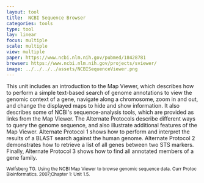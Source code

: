 ```yaml
---
layout: tool
title:  NCBI Sequence Browser
categories: tools
type: tool
lay: linear
focus: multiple
scale: multiple
view: multiple
paper: https://www.ncbi.nlm.nih.gov/pubmed/18428781
browser: https://www.ncbi.nlm.nih.gov/projects/sviewer/
image: ../../../../assets/NCBISequenceViewer.png
---
```


This unit includes an introduction to the Map Viewer, which describes how to perform a simple text-based search of genome annotations to view the genomic context of a gene, navigate along a chromosome, zoom in and out, and change the displayed maps to hide and show information. It also describes some of NCBI's sequence-analysis tools, which are provided as links from the Map Viewer. The Alternate Protocols describe different ways to query the genome sequence, and also illustrate additional features of the Map Viewer. Alternate Protocol 1 shows how to perform and interpret the results of a BLAST search against the human genome. Alternate Protocol 2 demonstrates how to retrieve a list of all genes between two STS markers. Finally, Alternate Protocol 3 shows how to find all annotated members of a gene family.


<small>Wolfsberg TG. Using the NCBI Map Viewer to browse genomic sequence data. Curr Protoc Bioinformatics. 2007;Chapter 1: Unit 1.5.</small>
